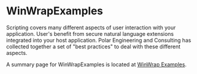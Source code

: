WinWrapExamples
===============

Scripting covers many different aspects of user interaction with your application.
User's benefit from secure natural language extensions integrated into your host application.
Polar Engineering and Consulting has collected together a set of "best practices" to deal with these different aspects.

A summary page for WinWrapExamples is located at [WinWrap Examples](http://www.winwrap.com/web/basic/solutions/?solution=bp-examples&file=Integrating%20WinWrap�%20Basic%20in%20Host%20Applications).

